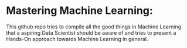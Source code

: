 # Mastering Machine Learning:
This github repo tries to compile all the good things in Machine Learning that a aspiring Data Scientist should be aware of and tries to present a Hands-On approach towards Machine Learning in general.
